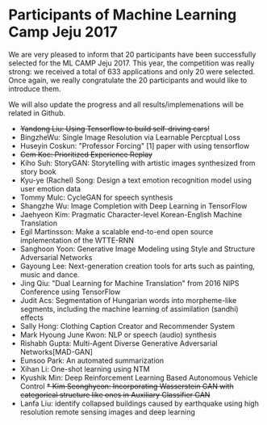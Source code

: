 # Participants of Machine Learning Camp Jeju 2017

We are very pleased to inform that 20 participants have been successfully selected for the ML CAMP Jeju 2017. This year, the competition was really strong: we received a total of 633 applications and only 20 were selected. Once again, we really congratulate the 20 participants and would like to introduce them.

We will also update the progress and all results/implemenations will be related in Github.

* ~~Yandong Liu: Using Tensorflow to build self-driving cars!~~
* BingzheWu: Single Image Resolution via Learnable Percptual Loss
* Huseyin Coskun: "Professor Forcing" [1] paper with using tensorflow
* ~~Cem Koc: Prioritized Experience Replay~~
* Kiho Suh: StoryGAN: Storytelling with artistic images synthesized from story book
* Kyu-ye (Rachel) Song: Design a text emotion recognition model using user emotion data 
* Tommy Mulc: CycleGAN for speech synthesis
* Shangzhe Wu: Image Completion with Deep Learning in TensorFlow
* Jaehyeon Kim: Pragmatic Character-level Korean-English Machine Translation 
* Egil Martinsson: Make a scalable end-to-end open source implementation of the WTTE-RNN
* Sanghoon Yoon: Generative Image Modeling using Style and Structure Adversarial Networks
* Gayoung Lee: Next-generation creation tools for arts such as painting, music and dance.
* Jing Qiu: "Dual Learning for Machine Translation" from 2016 NIPS Conference using TensorFlow
* Judit Acs: Segmentation of Hungarian words into morpheme-like segments, including the machine learning of assimilation (sandhi) effects
* Sally Hong: Clothing Caption Creator and Recommender System
* Mark Hyoung June Kwon: NLP or speech (audio) synthesis
* Rishabh Gupta: Multi-Agent Diverse Generative Adversarial Networks[MAD-GAN]
* Eunsoo Park: An automated summarization
* Xihan Li: One-shot learning using NTM
* Kyushik Min: Deep Reinforcement Learning Based Autonomous Vehicle Control 
~~* Kim Seonghyeon: Incorporating Wasserstein GAN with categorical structure like ones in Auxiliary Classifier GAN~~
* Lanfa Liu: identify collapsed buildings caused by earthquake using high resolution remote sensing images and deep learning

